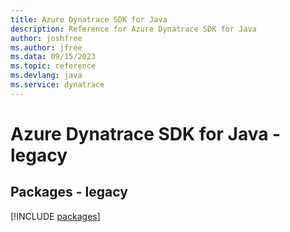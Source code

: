 ```yaml
---
title: Azure Dynatrace SDK for Java
description: Reference for Azure Dynatrace SDK for Java
author: joshfree
ms.author: jfree
ms.data: 09/15/2023
ms.topic: reference
ms.devlang: java
ms.service: dynatrace
---
```

# Azure Dynatrace SDK for Java - legacy
## Packages - legacy
[!INCLUDE [packages](dynatrace-index.md)]